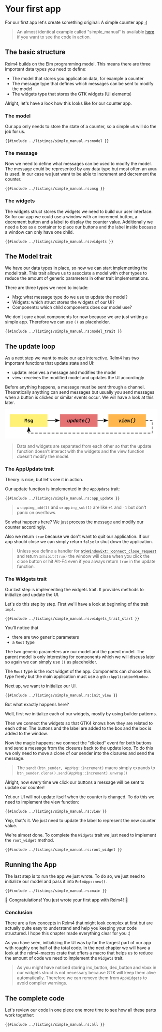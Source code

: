 # Your first app

For our first app let's create something original: A simple counter app ;)

> An almost identical example called "simple_manual" is available [here](https://github.com/AaronErhardt/relm4/tree/main/relm4-examples) if you want to see the code in action.

## The basic structure 

Relm4 builds on the Elm programming model. This means there are three important data types you need to define:

+ The model that stores you application data, for example a counter
+ The message type that defines which messages can be sent to modify the model
+ The widgets type that stores the GTK widgets (UI elements)

Alright, let's have a look how this looks like for our counter app.

### The model

Our app only needs to store the state of a counter, so a simple `u8` will do the job for us.

```rust,no_run,noplayground
{{#include ../listings/simple_manual.rs:model }}
```

### The message

Now we need to define what messages can be used to modify the model. The message could be represented by any data type but most often an `enum` is used. In our case we just want to be able to increment and decrement the counter.

```rust,no_run,noplayground
{{#include ../listings/simple_manual.rs:msg }}
```

### The widgets

The widgets struct stores the widgets we need to build our user interface. So for our app we could use a window with an increment button, a decrement button and a label to display the counter value. Additionally we need a box as a container to place our buttons and the label inside because a window can only have one child.

```rust,no_run,noplayground
{{#include ../listings/simple_manual.rs:widgets }}
```

## The Model trait

We have our data types in place, so now we can start implementing the model trait. This trait allows us to associate a model with other types to reduce the amount of generic parameters in other trait implementations.

There are three types we need to include:

+ Msg: what message type do we use to update the model?
+ Widgets: which struct stores the widgets of our UI?
+ Components: which child components does our model use?

We don't care about components for now because we are just writing a simple app. Therefore we can use `()` as placeholder.

```rust,no_run,noplayground
{{#include ../listings/simple_manual.rs:model_trait }}
```

## The update loop

As a next step we want to make our app interactive. Relm4 has two important functions that update state and UI:

+ update: receives a message and modifies the model
+ view: receives the modified model and updates the UI accordingly

Before anything happens, a message must be sent through a channel. Theoretically anything can send messages but usually you send messages when a button is clicked or similar events occur. We will have a look at this later.

![relm update loop](img/update_loop.svg)

> Data and widgets are separated from each other so that the update function doesn't interact with the widgets and the view function doesn't modify the model.

### The AppUpdate trait

Theory is nice, but let's see it in action.

Our update function is implemented in the `AppUpdate` trait:

```rust,no_run,noplayground
{{#include ../listings/simple_manual.rs:app_update }}
```

> `wrapping_add(1)` and `wrapping_sub(1)` are like `+1` and `-1` but don't panic on overflows.

So what happens here? We just process the message and modify our counter accordingly.

Also we return `true` because we don't want to quit our application. If our app should close we can simply return `false` to shut down the application.

> Unless you define a handler for [`GtkWindowExt::connect_close_request`](https://gtk-rs.org/gtk4-rs/git/docs/gtk4/prelude/trait.GtkWindowExt.html#tymethod.connect_close_request) and return `Inhibit(true)` the window will close when you click the close button or hit Alt-F4 even if you always return `true` in the update function.

### The Widgets trait

Our last step is implementing the widgets trait. It provides methods to initialize and update the UI.

Let's do this step by step. First we'll have a look at beginning of the trait `impl`.

```rust,no_run,noplayground
{{#include ../listings/simple_manual.rs:widgets_trait_start }}
```

You'll notice that

+ there are two generic parameters
+ a `Root` type

The two generic parameters are our model and the parent model. The parent model is only interesting for components which we will discuss later so again we can simply use `()` as placeholder.

The `Root` type is the root widget of the app. Components can choose this type freely but the main application must use a `gtk::ApplicationWindow`.

Next up, we want to initialize our UI.

```rust,no_run,noplayground
{{#include ../listings/simple_manual.rs:init_view }}
```

But what exactly happens here?

Well, first we initialize each of our widgets, mostly by using builder patterns.

Then we connect the widgets so that GTK4 knows how they are related to each other. The buttons and the label are added to the box and the box is added to the window.

Now the magic happens: we connect the "clicked" event for both buttons and send a message from the closures back to the update loop. To do this we only need to move a clone of our sender into the closures and send the message.

> The `send!(btn_sender, AppMsg::Increment)` macro simply expands to `btn_sender.clone().send(AppMsg::Increment).unwrap()`

Alright, now every time we click our buttons a message will be sent to update our counter!

Yet our UI will not update itself when the counter is changed. To do this we need to implement the view function:

```rust,no_run,noplayground
{{#include ../listings/simple_manual.rs:view }}
```

Yep, that's it. We just need to update the label to represent the new counter value.

We're almost done. To complete the `Widgets` trait we just need to implement the `root_widget` method.

```rust,no_run,noplayground
{{#include ../listings/simple_manual.rs:root_widget }}
```

## Running the App

The last step is to run the app we just wrote. To do so, we just need to initialize our model and pass it into `RelmApp::new()`.

```rust,no_run,noplayground
{{#include ../listings/simple_manual.rs:main }}
```

🎉 Congratulations! You just wrote your first app with Relm4! 🎉

### Conclusion

There are a few concepts in Relm4 that might look complex at first but are actually quite easy to understand and help you keeping your code structured. I hope this chapter made everything clear for you :)

As you have seen, initializing the UI was by far the largest part of our app with roughly one half of the total code. In the next chapter we will have a look at the relm4-macros crate that offers a macro that helps us to reduce the amount of code we need to implement the `Widgets` trait.

> As you might have noticed storing inc_button, dec_button and vbox in our widgets struct is not necessary because GTK will keep them alive automatically. Therefore we can remove them from `AppWidgets` to avoid compiler warnings.

## The complete code

Let's review our code in one piece one more time to see how all these parts work together:

```rust,no_run,noplayground
{{#include ../listings/simple_manual.rs:all }}
```